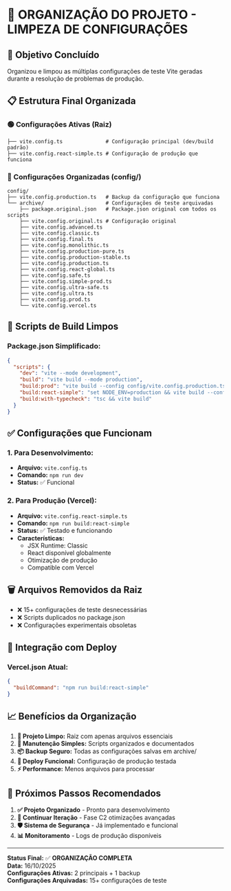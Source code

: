 # 📁 ORGANIZAÇÃO DO PROJETO - LIMPEZA DE CONFIGURAÇÕES

## 🎯 **Objetivo Concluído**
Organizou e limpou as múltiplas configurações de teste Vite geradas durante a resolução de problemas de produção.

## 📋 **Estrutura Final Organizada**

### **🟢 Configurações Ativas (Raiz)**
```
├── vite.config.ts              # Configuração principal (dev/build padrão)
├── vite.config.react-simple.ts # Configuração de produção que funciona
```

### **📂 Configurações Organizadas (config/)**
```
config/
├── vite.config.production.ts   # Backup da configuração que funciona
└── archive/                    # Configurações de teste arquivadas
    ├── package.original.json   # Package.json original com todos os scripts
    ├── vite.config.original.ts # Configuração original
    ├── vite.config.advanced.ts
    ├── vite.config.classic.ts
    ├── vite.config.final.ts
    ├── vite.config.monolithic.ts
    ├── vite.config.production-pure.ts
    ├── vite.config.production-stable.ts
    ├── vite.config.production.ts
    ├── vite.config.react-global.ts
    ├── vite.config.safe.ts
    ├── vite.config.simple-prod.ts
    ├── vite.config.ultra-safe.ts
    ├── vite.config.ultra.ts
    ├── vite.config.prod.ts
    └── vite.config.vercel.ts
```

## 🔧 **Scripts de Build Limpos**

### **Package.json Simplificado:**
```json
{
  "scripts": {
    "dev": "vite --mode development",
    "build": "vite build --mode production",
    "build:prod": "vite build --config config/vite.config.production.ts --mode production", 
    "build:react-simple": "set NODE_ENV=production && vite build --config vite.config.react-simple.ts --mode production",
    "build:with-typecheck": "tsc && vite build"
  }
}
```

## ✅ **Configurações que Funcionam**

### **1. Para Desenvolvimento:**
- **Arquivo:** `vite.config.ts`
- **Comando:** `npm run dev`
- **Status:** ✅ Funcional

### **2. Para Produção (Vercel):**
- **Arquivo:** `vite.config.react-simple.ts`
- **Comando:** `npm run build:react-simple`
- **Status:** ✅ Testado e funcionando
- **Características:**
  - JSX Runtime: Classic
  - React disponível globalmente
  - Otimização de produção
  - Compatible com Vercel

## 🗑️ **Arquivos Removidos da Raiz**
- ❌ 15+ configurações de teste desnecessárias
- ❌ Scripts duplicados no package.json
- ❌ Configurações experimentais obsoletas

## 🔗 **Integração com Deploy**

### **Vercel.json Atual:**
```json
{
  "buildCommand": "npm run build:react-simple"
}
```

## 📈 **Benefícios da Organização**

1. **🧹 Projeto Limpo:** Raiz com apenas arquivos essenciais
2. **🔧 Manutenção Simples:** Scripts organizados e documentados  
3. **📦 Backup Seguro:** Todas as configurações salvas em archive/
4. **🚀 Deploy Funcional:** Configuração de produção testada
5. **⚡ Performance:** Menos arquivos para processar

## 🎯 **Próximos Passos Recomendados**

1. **✅ Projeto Organizado** - Pronto para desenvolvimento
2. **🔄 Continuar Iteração** - Fase C2 otimizações avançadas  
3. **🛡️ Sistema de Segurança** - Já implementado e funcional
4. **📊 Monitoramento** - Logs de produção disponíveis

---

**Status Final:** ✅ **ORGANIZAÇÃO COMPLETA**  
**Data:** 16/10/2025  
**Configurações Ativas:** 2 principais + 1 backup  
**Configurações Arquivadas:** 15+ configurações de teste  